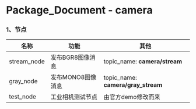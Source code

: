 # Package_Document - camera

### 1、节点

| 名称        | 功能              | 其他                               |
| ----------- | ----------------- | ---------------------------------- |
| stream_node | 发布BGR8图像消息  | topic_name: **camera/stream**      |
| gray_node   | 发布MONO8图像消息 | topic_name: **camera/gray_stream** |
| test_node   | 工业相机测试节点  | 由官方demo修改而来                 |